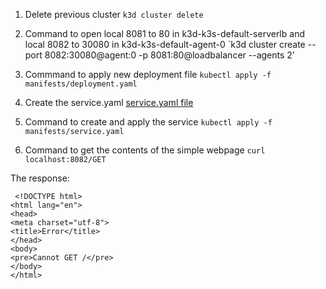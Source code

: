 
1. Delete previous cluster `k3d cluster delete`

2. Command to open local 8081 to 80 in k3d-k3s-default-serverlb and local 8082 to 30080 in k3d-k3s-default-agent-0 `k3d cluster create --port 8082:30080@agent:0 -p 8081:80@loadbalancer --agents 2'

3. Commmand to apply new deployment file `kubectl apply -f manifests/deployment.yaml`

4. Create the service.yaml
 [service.yaml file](https://github.com/sainioan/Apps/blob/main/Todo/manifests/deployment.yaml)

5. Command to create and apply the service `kubectl apply -f manifests/service.yaml`

6.  Command to get the contents of the simple webpage `curl localhost:8082/GET`

The response:
```
 <!DOCTYPE html>
<html lang="en">
<head>
<meta charset="utf-8">
<title>Error</title>
</head>
<body>
<pre>Cannot GET /</pre>
</body>
</html>
 ```

